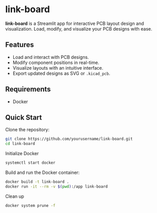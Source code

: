 # link-board

**link-board** is a Streamlit app for interactive PCB layout design and visualization. Load, modify, and visualize your PCB designs with ease.

## Features
- Load and interact with PCB designs.
- Modify component positions in real-time.
- Visualize layouts with an intuitive interface.
- Export updated designs as SVG or `.kicad_pcb`.

## Requirements
- Docker

## Quick Start
Clone the repository:
```bash
git clone https://github.com/yourusername/link-board.git
cd link-board
```

Initialize Docker
```bash
systemctl start docker
```

Build and run the Docker container:
```bash
docker build -t link-board .
docker run -it --rm -v $(pwd):/app link-board
```

Clean up
```bash
docker system prune -f
```
